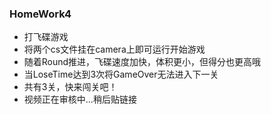 ### HomeWork4

* 打飞碟游戏
* 将两个cs文件挂在camera上即可运行开始游戏
* 随着Round推进，飞碟速度加快，体积更小，但得分也更高哦
* 当LoseTime达到3次将GameOver无法进入下一关
* 共有3关，快来闯关吧！
* 视频正在审核中...稍后贴链接
